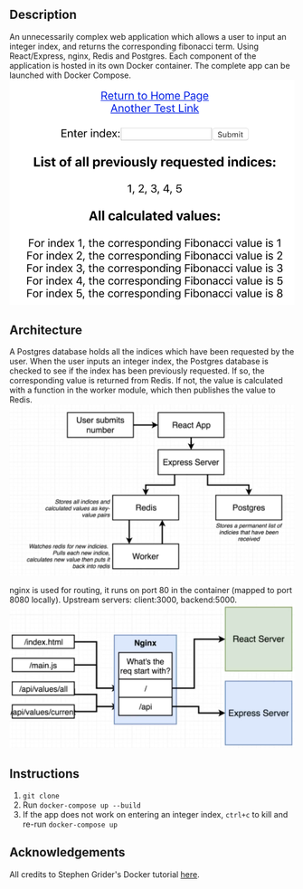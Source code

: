 ## Description

An unnecessarily complex web application which allows a user to input an integer index, and returns the corresponding fibonacci term. Using React/Express, nginx, Redis and Postgres. Each component of the application is hosted in its own Docker container. The complete app can be launched with Docker Compose.
![](http://github.com/clavance/fibonacci/blob/master/app.png)

## Architecture
A Postgres database holds all the indices which have been requested by the user. When the user inputs an integer index, the Postgres database is checked to see if the index has been previously requested. If so, the corresponding value is returned from Redis. If not, the value is calculated with a function in the worker module, which then publishes the value to Redis.
![](http://github.com/clavance/fibonacci/blob/master/flow.png)

nginx is used for routing, it runs on port 80 in the container (mapped to port 8080 locally). Upstream servers: client:3000, backend:5000.
![](http://github.com/clavance/fibonacci/blob/master/routing.png)

## Instructions
1. `git clone`
2. Run `docker-compose up --build`
3. If the app does not work on entering an integer index, `ctrl+c` to kill and re-run `docker-compose up`
## Acknowledgements
All credits to Stephen Grider's Docker tutorial [here](https://www.udemy.com/course/docker-and-kubernetes-the-complete-guide/).
